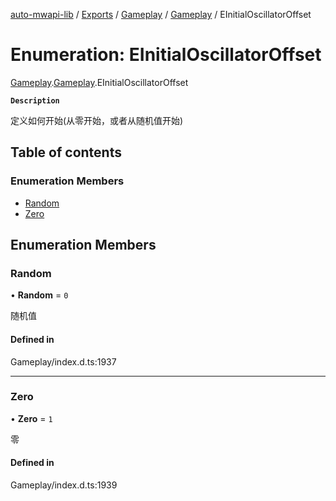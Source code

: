 [auto-mwapi-lib](../README.md) / [Exports](../modules.md) / [Gameplay](../modules/Gameplay.md) / [Gameplay](../modules/Gameplay.Gameplay.md) / EInitialOscillatorOffset

# Enumeration: EInitialOscillatorOffset

[Gameplay](../modules/Gameplay.md).[Gameplay](../modules/Gameplay.Gameplay.md).EInitialOscillatorOffset

**`Description`**

定义如何开始(从零开始，或者从随机值开始)

## Table of contents

### Enumeration Members

- [Random](Gameplay.Gameplay.EInitialOscillatorOffset.md#random)
- [Zero](Gameplay.Gameplay.EInitialOscillatorOffset.md#zero)

## Enumeration Members

### Random

• **Random** = `0`

随机值

#### Defined in

Gameplay/index.d.ts:1937

---

### Zero

• **Zero** = `1`

零

#### Defined in

Gameplay/index.d.ts:1939
